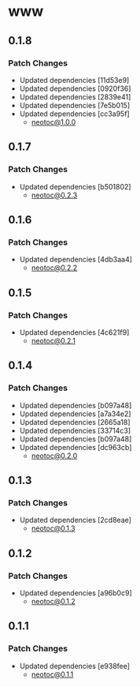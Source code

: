 # www

## 0.1.8

### Patch Changes

- Updated dependencies [11d53e9]
- Updated dependencies [0920f36]
- Updated dependencies [2839e41]
- Updated dependencies [7e5b015]
- Updated dependencies [cc3a95f]
  - neotoc@1.0.0

## 0.1.7

### Patch Changes

- Updated dependencies [b501802]
  - neotoc@0.2.3

## 0.1.6

### Patch Changes

- Updated dependencies [4db3aa4]
  - neotoc@0.2.2

## 0.1.5

### Patch Changes

- Updated dependencies [4c621f9]
  - neotoc@0.2.1

## 0.1.4

### Patch Changes

- Updated dependencies [b097a48]
- Updated dependencies [a7a34e2]
- Updated dependencies [2665a18]
- Updated dependencies [33714c3]
- Updated dependencies [b097a48]
- Updated dependencies [dc963cb]
  - neotoc@0.2.0

## 0.1.3

### Patch Changes

- Updated dependencies [2cd8eae]
  - neotoc@0.1.3

## 0.1.2

### Patch Changes

- Updated dependencies [a96b0c9]
  - neotoc@0.1.2

## 0.1.1

### Patch Changes

- Updated dependencies [e938fee]
  - neotoc@0.1.1

